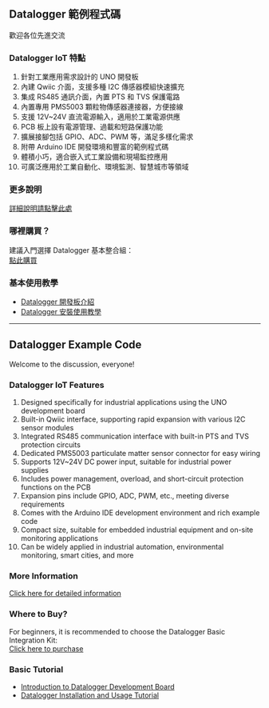 ## Datalogger 範例程式碼

歡迎各位先進交流

### Datalogger IoT 特點
1. 針對工業應用需求設計的 UNO 開發板  
2. 內建 Qwiic 介面，支援多種 I2C 傳感器模組快速擴充  
3. 集成 RS485 通訊介面，內置 PTS 和 TVS 保護電路  
4. 內置專用 PMS5003 顆粒物傳感器連接器，方便接線  
5. 支援 12V~24V 直流電源輸入，適用於工業電源供應  
6. PCB 板上設有電源管理、過載和短路保護功能  
7. 擴展接腳包括 GPIO、ADC、PWM 等，滿足多樣化需求  
8. 附帶 Arduino IDE 開發環境和豐富的範例程式碼  
9. 體積小巧，適合嵌入式工業設備和現場監控應用  
10. 可廣泛應用於工業自動化、環境監測、智慧城市等領域

### 更多說明
[詳細說明請點擊此處](https://www.makdev.net/2024/03/ameba-rtl8720df.html)

### 哪裡購買？
建議入門選擇 Datalogger 基本整合組：  
[點此購買](https://store.makdev.net/products/Datalogger?u=gYXmFY)

### 基本使用教學
- [Datalogger 開發板介紹](https://youtu.be/eVWhrjZC5co)  
- [Datalogger 安裝使用教學](https://youtu.be/GCi-sCM5FL8)

---

## Datalogger Example Code

Welcome to the discussion, everyone!

### Datalogger IoT Features
1. Designed specifically for industrial applications using the UNO development board  
2. Built-in Qwiic interface, supporting rapid expansion with various I2C sensor modules  
3. Integrated RS485 communication interface with built-in PTS and TVS protection circuits  
4. Dedicated PMS5003 particulate matter sensor connector for easy wiring  
5. Supports 12V~24V DC power input, suitable for industrial power supplies  
6. Includes power management, overload, and short-circuit protection functions on the PCB  
7. Expansion pins include GPIO, ADC, PWM, etc., meeting diverse requirements  
8. Comes with the Arduino IDE development environment and rich example code  
9. Compact size, suitable for embedded industrial equipment and on-site monitoring applications  
10. Can be widely applied in industrial automation, environmental monitoring, smart cities, and more

### More Information
[Click here for detailed information](https://www.makdev.net/2024/03/ameba-rtl8720df.html)

### Where to Buy?
For beginners, it is recommended to choose the Datalogger Basic Integration Kit:  
[Click here to purchase](https://www.amazon.com/dp/B0DHRRBV73)

### Basic Tutorial
- [Introduction to Datalogger Development Board](https://youtu.be/eVWhrjZC5co)  
- [Datalogger Installation and Usage Tutorial](https://youtu.be/GCi-sCM5FL8)

